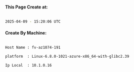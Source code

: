 
   
#### This Page Create at:

```bash

2025-04-09 - 15:20:06 UTC

```

#### Create By Machine:

```bash

Host Name : fv-az1074-191

platform  : Linux-6.8.0-1021-azure-x86_64-with-glibc2.39

Ip Local  : 10.1.0.16

```


